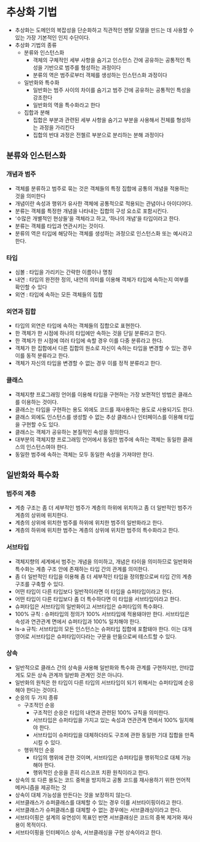 # 추상화 기법

- 추상화는 도메인의 복잡성을 단순화하고 직관적인 멘탈 모델을 만드는 데 사용할 수 있는 가장 기본적인 인지 수단이다.
- 추상화 기법의 종류
    - 분류와 인스턴스화
        - 객체의 구체적인 세부 사항을 숨기고 인스턴스 간에 공유하는 공통적인 특성을 기반으로 범주를 형성하는 과정이다
        - 분류의 역은 범주로부터 객체를 생성하는 인스턴스화 과정이다
    - 일반화와 특수화
        - 일반화는 범주 사이의 차이를 숨기고 범주 간에 공유하는 공통적인 특성을 강조한다
        - 일반화의 역을 특수화라고 한다
    - 집합과 분해
        - 집합은 부분과 관련된 세부 사항을 숨기고 부분을 사용해서 전체를 형성하는 과정을 가리킨다
        - 집합의 반대 과정은 전첼르 부분으로 분리하는 분해 과정이다

## 분류와 인스턴스화

### 개념과 범주

- 객체를 분류하고 범주로 묶는 것은 객체들의 특정 집합에 공통의 개념을 적용하는 것을 의미한다
- 개념이란 속성과 행위가 유사한 객체에 공통적으로 적용되는 관념이나 아이디어다.
- 분류는 객체를 특정한 개념을 나타내는 집합의 구성 요소로 포함시킨다.
- ‘수많은 개별적인 현상들’을 객체라고 하고, ‘하나의 개념’을 타입이라고 한다.
- 분류는 객체를 타입과 연관시키는 것이다.
- 분류의 역은 타입에 해당하는 객체를 생성하는 과정으로 인스턴스화 또는 예시라고 한다.

### 타입

- 심볼 : 타입을 가리키는 간략한 이름이나 명칭
- 내연 : 타입의 완전한 정의, 내연의 의미를 이용해 객체가 타입에 속하는지 여부를 확인할 수 있다
- 외연 : 타입에 속하는 모든 객체들의 집합

### 외연과 집합

- 타입의 외연은 타입에 속하는 객체들의 집합으로 표현한다.
- 한 객체가 한 시점에 하나의 타입에만 속하는 것을 단일 분류라고 한다.
- 한 객체가 한 시점에 여러 타입에 속할 경우 이를 다중 분류라고 한다.
- 객체가 한 집합에서 다른 집합의 원소로 자신이 속하는 타입을 변경할 수 있는 경우 이를 동적 분류라고 한다.
- 객체가 자신의 타입을 변경할 수 없는 경우 이를 정적 분류라고 한다.

### 클래스

- 객체지향 프로그래밍 언어를 이용해 타입을 구현하는 가장 보편적인 방법은 클래스를 이용하는 것이다.
- 클래스는 타입을 구현하는 용도 외에도 코드를 재사용하는 용도로 사용되기도 한다.
- 클래스 외에도 인스턴스를 생성할 수 없는 추상 클래스나 인터페이스를 이용해 타입을 구현할 수도 있다.
- 클래스는 객체가 공유하는 본질적인 속성을 정의한다.
- 대부분의 객체지향 프로그래밍 언어에서 동일한 범주에 속하는 객체는 동일한 클래스의 인스턴스여야 한다.
- 동일한 범주에 속하는 객체는 모두 동일한 속성을 가져야만 한다.

## 일반화와 특수화

### 범주의 계층

- 계층 구조는 좀 더 세부적인 범주가 계층의 하위에 위치하고 좀 더 일반적인 범주가 계층의 상위에 위치한다.
- 계층의 상위에 위치한 범주를 하위에 위치한 범주의 일반화라고 한다.
- 계층의 하위에 위치한 범주는 계층의 상위에 위치한 범주의 특수화라고 한다.

### 서브타입

- 객체지향의 세계에서 범주는 개념을 의미하고, 개념은 타이을 의미하므로 일반화와 특수화는 계층 구조 안에 존재하는 타입 간의 관계를 의미한다.
- 좀 더 일반적인 타입을 이용해 좀 더 세부적인 타입을 정의함으로써 타입 간의 계층 구조를 구축할 수 있다.
- 어떤 타입이 다른 타입보다 일반적이라면 이 타입을 슈퍼타입이라고 한다.
- 어떤 타입이 다른 타입보다 좀 더 특수하다면 이 타입을 서브타입이라고 한다.
- 슈퍼타입은 서브타입의 일반화이고 서브타입은 슈퍼타입의 특수화다.
- 100% 규칙 : 슈퍼타입의 정의가 100% 서브타입에 적용돼야만 한다. 서브타입은 속성과 연관관계 면에서 슈퍼타입과 100% 일치해야 한다.
- Is-a 규칙: 서브타입의 모든 인스턴스는 슈퍼타입 집합에 포함돼야 한다. 이는 대개 영어로 서브타입은 슈퍼타입이다라는 구문을 만듦으로써 테스트할 수 있다.

### 상속

- 일반적으로 클래스 간의 상속을 사용해 일반화와 특수화 관계를 구현하지만, 안타깝게도 모든 상속 관계까 일반화 관계인 것은 아니다.
- 일반화의 원칙은 한 타입이 다른 타입의 서브타입이 되기 위해서는 슈퍼타입에 순응해야 한다는 것이다.
- 순응의 두 가지 종류
    - 구조적인 순응
        - 구조적인 순응은 타입의 내연과 관련된 100% 규칙을 의미한다.
        - 서브타입은 슈퍼타입을 가지고 있는 속성과 연관관계 면에서 100% 일치해야 한다.
        - 서브타입이 슈퍼타입을 대체하더라도 구조에 관한 동일한 기대 집합을 만족시킬 수 있다.
    - 행위적인 순응
        - 타입의 행위에 관한 것이며, 서브타입은 슈퍼타입을 행위적으로 대체 가능해야 한다.
        - 행위적인 순응을 흔히 리스코프 치환 원칙이라고 한다.
- 상속의 또 다른 용도는 코드 중복을 방지하고 공통 코드를 재사용하기 위한 언어적 메커니즘을 제공하는 것
- 상속이 대체 가능성을 만든다는 것을 보장하지 않는다.
- 서브클래스가 슈퍼클래스를 대체할 수 있는 경우 이를 서브타이핑이라고 한다.
- 서브클래스가 슈퍼클래스를 대체할 수 없는 경우에는 서브클래싱이라고 한다.
- 서브타이핑은 설계의 유연성이 목표인 반면 서브클래싱은 코드의 중복 제거와 재사용이 목적이다.
- 서브타이핑을 인터페이스 상속, 서브클래싱을 구현 상속이라고 한다.